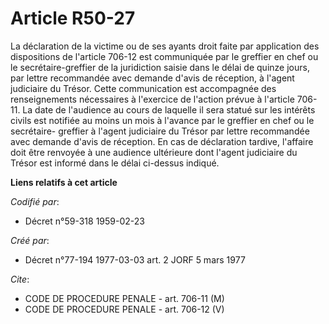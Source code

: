 # Article R50-27

La déclaration de la victime ou de ses ayants droit faite par application des dispositions de l'article 706-12 est
communiquée par le greffier en chef ou le secrétaire-greffier de la juridiction saisie dans le délai de quinze jours, par
lettre recommandée avec demande d'avis de réception, à l'agent judiciaire du Trésor. Cette communication est accompagnée des
renseignements nécessaires à l'exercice de l'action prévue à l'article 706-11. La date de l'audience au cours de laquelle il
sera statué sur les intérêts civils est notifiée au moins un mois à l'avance par le greffier en chef ou le secrétaire-
greffier à l'agent judiciaire du Trésor par lettre recommandée avec demande d'avis de réception. En cas de déclaration
tardive, l'affaire doit être renvoyée à une audience ultérieure dont l'agent judiciaire du Trésor est informé dans le délai
ci-dessus indiqué.

**Liens relatifs à cet article**

_Codifié par_:

  - Décret n°59-318 1959-02-23

_Créé par_:

  - Décret n°77-194 1977-03-03 art. 2 JORF 5 mars 1977

_Cite_:

  - CODE DE PROCEDURE PENALE - art. 706-11 (M)
  - CODE DE PROCEDURE PENALE - art. 706-12 (V)
